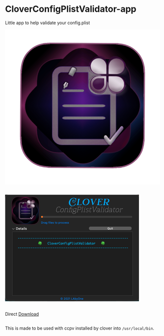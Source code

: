# CloverConfigPlistValidator-app
Little app to help validate your config.plist

![img src](Image.png)
##
![img src](Image2.png)
##
Direct [Download](https://github.com/LAbyOne/CloverConfigPlistValidator-app/raw/main/CloverConfigPlistValidator.dmg)
##
This is made to be used with ccpv installed by clover into `/usr/local/bin`.
##

